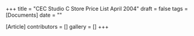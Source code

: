 +++
title = "CEC Studio C Store Price List April 2004"
draft = false
tags = [Documents]
date = ""

[Article]
contributors = []
gallery = []
+++
